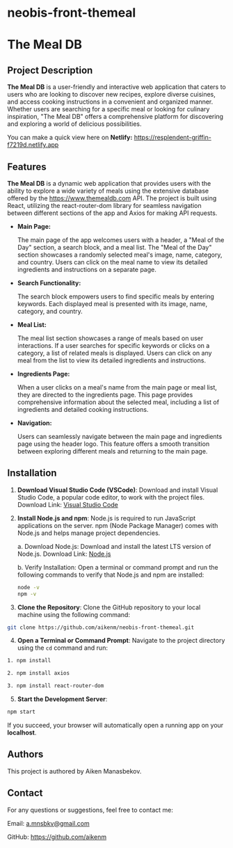 # neobis-front-themeal

# The Meal DB

## Project Description

**The Meal DB** is a user-friendly and interactive web application that caters to users who are looking to discover new recipes, explore diverse cuisines, and access cooking instructions in a convenient and organized manner. Whether users are searching for a specific meal or looking for culinary inspiration, "The Meal DB" offers a comprehensive platform for discovering and exploring a world of delicious possibilities.

You can make a quick view here on **Netlify:** https://resplendent-griffin-f7219d.netlify.app

## Features

**The Meal DB** is a dynamic web application that provides users with the ability to explore a wide variety of meals using the extensive database offered by the https://www.themealdb.com API. The project is built using React, utilizing the react-router-dom library for seamless navigation between different sections of the app and Axios for making API requests.

- **Main Page:**

  The main page of the app welcomes users with a header, a "Meal of the Day" section, a search block, and a meal list. The "Meal of the Day" section showcases a randomly selected meal's image, name, category, and country. Users can click on the meal name to view its detailed ingredients and instructions on a separate page.

- **Search Functionality:**

  The search block empowers users to find specific meals by entering keywords. Each displayed meal is presented with its image, name, category, and country.

- **Meal List:**

  The meal list section showcases a range of meals based on user interactions. If a user searches for specific keywords or clicks on a category, a list of related meals is displayed. Users can click on any meal from the list to view its detailed ingredients and instructions.

- **Ingredients Page:**

  When a user clicks on a meal's name from the main page or meal list, they are directed to the ingredients page. This page provides comprehensive information about the selected meal, including a list of ingredients and detailed cooking instructions.

- **Navigation:**

  Users can seamlessly navigate between the main page and ingredients page using the header logo. This feature offers a smooth transition between exploring different meals and returning to the main page.

## Installation

1. **Download Visual Studio Code (VSCode)**:
   Download and install Visual Studio Code, a popular code editor, to work with the project files.
   Download Link: [Visual Studio Code](https://code.visualstudio.com/)

2. **Install Node.js and npm**:
   Node.js is required to run JavaScript applications on the server. npm (Node Package Manager) comes with Node.js and helps manage project dependencies.

   a. Download Node.js:
   Download and install the latest LTS version of Node.js.
   Download Link: [Node.js](https://nodejs.org/)

   b. Verify Installation:
   Open a terminal or command prompt and run the following commands to verify that Node.js and npm are installed:

   ```bash
   node -v
   npm -v
   ```

3. **Clone the Repository**:
   Clone the GitHub repository to your local machine using the following command:

```bash
git clone https://github.com/aikenm/neobis-front-themeal.git
```

4. **Open a Terminal or Command Prompt**:
   Navigate to the project directory using the `cd` command and run:

```bash
1. npm install
```

```bash
2. npm install axios
```

```bash
3. npm install react-router-dom
```

5. **Start the Development Server**:

```bash
npm start
```

If you succeed, your browser will automatically open a running app on your **localhost**.

## Authors

This project is authored by Aiken Manasbekov.

## Contact

For any questions or suggestions, feel free to contact me:

Email: a.mnsbkv@gmail.com

GitHub: https://github.com/aikenm
